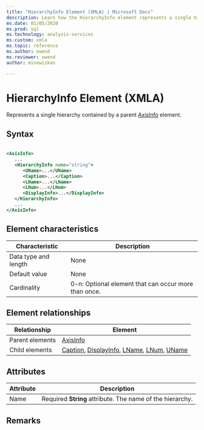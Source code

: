 ```yaml
---
title: "HierarchyInfo Element (XMLA) | Microsoft Docs"
description: Learn how the HierarchyInfo element represents a single hierarchy contained by a parent AxisInfo element.
ms.date: 01/05/2020
ms.prod: sql
ms.technology: analysis-services
ms.custom: xmla
ms.topic: reference
ms.author: owend
ms.reviewer: owend
author: minewiskan

---
```

# HierarchyInfo Element (XMLA)

  Represents a single hierarchy contained by a parent [AxisInfo](../xml-elements-properties/axisinfo-element-xmla.md) element.  
  
## Syntax  
  
```xml  
  
<AxisInfo>  
   ...  
   <HierarchyInfo name="string">  
      <UName>...</UName>  
      <Caption>...</Caption>  
      <LName>...</LName>  
      <LNum>...</LNum>  
      <DisplayInfo>...</DisplayInfo>  
   </HierarchyInfo>  
   ...  
</AxisInfo>  
```  
  
## Element characteristics  
  
|Characteristic|Description|  
|--------------------|-----------------|  
|Data type and length|None|  
|Default value|None|  
|Cardinality|0-n: Optional element that can occur more than once.|  
  
## Element relationships  
  
|Relationship|Element|  
|------------------|-------------|  
|Parent elements|[AxisInfo](../xml-elements-properties/axisinfo-element-xmla.md)|  
|Child elements|[Caption](../xml-elements-properties/caption-element-xmla.md), [DisplayInfo](../xml-elements-properties/displayinfo-element-xmla.md), [LName](../xml-elements-properties/lname-element-xmla.md), [LNum](../xml-elements-properties/lnum-element-xmla.md), [UName](../xml-elements-properties/uname-element-xmla.md)|  
  
## Attributes  
  
|Attribute|Description|  
|---------------|-----------------|  
|Name|Required **String** attribute. The name of the hierarchy.|  
  
## Remarks  
